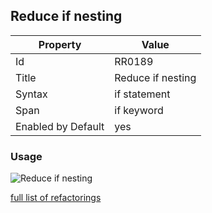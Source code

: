 ## Reduce if nesting

Property | Value
--- | --- 
Id | RR0189
Title | Reduce if nesting
Syntax | if statement
Span | if keyword
Enabled by Default | yes

### Usage

![Reduce if nesting](../../images/refactorings/ReduceIfNesting.png)

[full list of refactorings](Refactorings.md)
